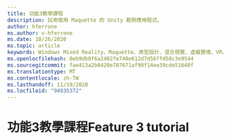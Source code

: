 ```yaml
---
title: 功能3教學課程
description: 試用使用 Maquette 的 Unity 範例應用程式。
author: hferrone
ms.author: v-hferrone
ms.date: 10/26/2020
ms.topic: article
keywords: Windows Mixed Reality、Maquette、原型設計、混合現實、虛擬實境、VR、MR、意見反應、意見反應中樞、bug
ms.openlocfilehash: 0eb9db8f6a2402fe740e612d7d56ffd58c3e9544
ms.sourcegitcommit: fae413a2b0420e787671af90f14ee39cde51640f
ms.translationtype: MT
ms.contentlocale: zh-TW
ms.lasthandoff: 11/19/2020
ms.locfileid: "94935372"
---
```

# <a name="feature-3-tutorial"></a><span data-ttu-id="e4d38-104">功能3教學課程</span><span class="sxs-lookup"><span data-stu-id="e4d38-104">Feature 3 tutorial</span></span>

<!-- TODO(Harrison/Stefan): Need cool header image from tutorial -->

<!-- TODO(Stefan): Create tutorial content and screenshots -->
